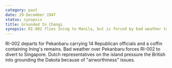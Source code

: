 ```yaml
---
category: past
date: 29 December 1947
status: synopsis
title: Grounded In Changi
synopsis: RI-002 flies Ining to Manila, but is forced by bad weather to land in Singapore. Dutch representatives on the island pressure the British into grounding the Dakota.
---
```


RI-002 departs for Pekanbaru carrying 14 Republican
officials and a coffin containing Ining's remains. Bad weather over
Pekanbaru forces RI-002 to divert to Singapore. Dutch representatives on
the island pressure the British into grounding the Dakota because of
"airworthiness" issues.
